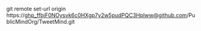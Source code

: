 git remote set-url origin https://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@github.com/PublicMindOrg/TweetMind.git

